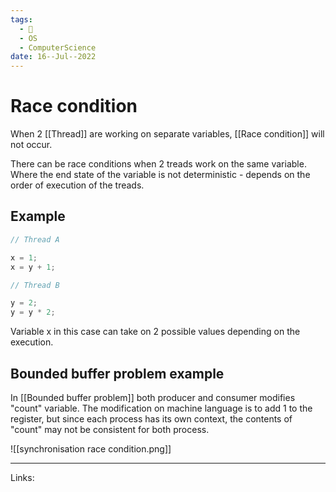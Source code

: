 ```yaml
---
tags:
  - 🌱
  - OS
  - ComputerScience 
date: 16--Jul--2022
---
```


# Race condition

When 2 [[Thread]] are working on separate variables, [[Race condition]] will not occur.

There can be race conditions when 2 treads work on the same variable. Where the end state of the variable is not deterministic - depends on the order of execution of the treads.

## Example

```C
// Thread A

x = 1;
x = y + 1;

// Thread B

y = 2;
y = y * 2; 
```

Variable x in this case can take on 2 possible values depending on the execution.

## Bounded buffer problem example

In [[Bounded buffer problem]] both producer and consumer modifies "count" variable. The modification on machine language is to add 1 to the register, but since each process has its own context, the contents of "count" may not be consistent for both process.

![[synchronisation race condition.png]]

---
Links: 